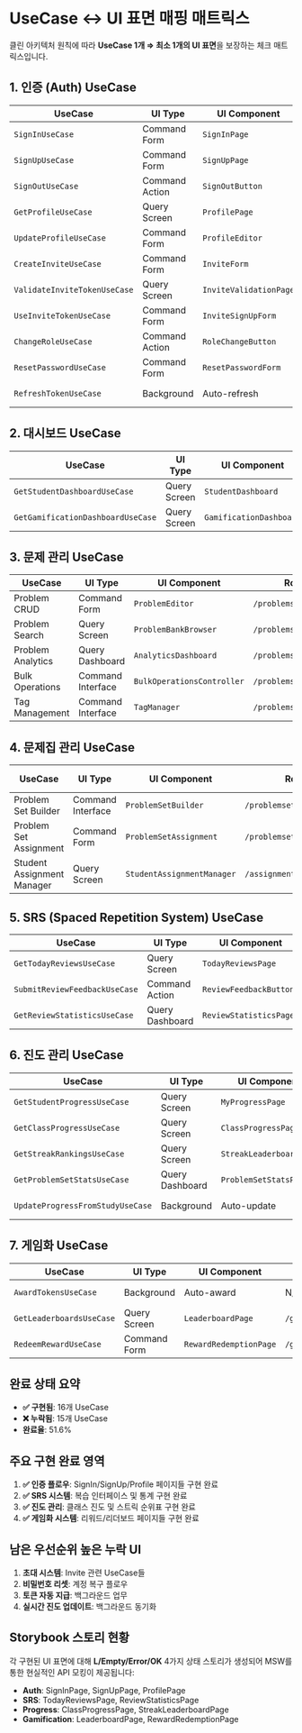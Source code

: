 # UseCase ↔ UI 표면 매핑 매트릭스

클린 아키텍처 원칙에 따라 **UseCase 1개 ⇒ 최소 1개의 UI 표면**을 보장하는 체크 매트릭스입니다.

## 1. 인증 (Auth) UseCase

| UseCase | UI Type | UI Component | Route | Feature Flag | Status |
|---------|---------|--------------|--------|--------------|--------|
| `SignInUseCase` | Command Form | `SignInPage` | `/auth/signin` | `signIn` | ✅ Exists |
| `SignUpUseCase` | Command Form | `SignUpPage` | `/auth/signup` | `signUp` | ✅ Exists |
| `SignOutUseCase` | Command Action | `SignOutButton` | N/A | `signIn` | ❌ Missing |
| `GetProfileUseCase` | Query Screen | `ProfilePage` | `/profile` | `profile` | ✅ Exists |
| `UpdateProfileUseCase` | Command Form | `ProfileEditor` | `/profile` | `profile` | ✅ Exists |
| `CreateInviteUseCase` | Command Form | `InviteForm` | `/admin/invites/create` | `inviteSystem` | ❌ Missing |
| `ValidateInviteTokenUseCase` | Query Screen | `InviteValidationPage` | `/auth/invite/:token` | `inviteSystem` | ❌ Missing |
| `UseInviteTokenUseCase` | Command Form | `InviteSignUpForm` | `/auth/invite/:token/signup` | `inviteSystem` | ❌ Missing |
| `ChangeRoleUseCase` | Command Action | `RoleChangeButton` | N/A | `roleManagement` | ❌ Missing |
| `ResetPasswordUseCase` | Command Form | `ResetPasswordForm` | `/auth/reset-password` | `signIn` | ❌ Missing |
| `RefreshTokenUseCase` | Background | Auto-refresh | N/A | `signIn` | ❌ Missing |

## 2. 대시보드 UseCase

| UseCase | UI Type | UI Component | Route | Feature Flag | Status |
|---------|---------|--------------|--------|--------------|--------|
| `GetStudentDashboardUseCase` | Query Screen | `StudentDashboard` | `/dashboard/student` | `studentDashboard` | ✅ Exists |
| `GetGamificationDashboardUseCase` | Query Screen | `GamificationDashboard` | `/dashboard/gamification` | `gamificationDashboard` | ✅ Exists |

## 3. 문제 관리 UseCase

| UseCase | UI Type | UI Component | Route | Feature Flag | Status |
|---------|---------|--------------|--------|--------------|--------|
| Problem CRUD | Command Form | `ProblemEditor` | `/problems/create` | `problemEditor` | ✅ Exists |
| Problem Search | Query Screen | `ProblemBankBrowser` | `/problems/bank` | `problemBank` | ✅ Exists |
| Problem Analytics | Query Dashboard | `AnalyticsDashboard` | `/problems/analytics` | `analytics` | ✅ Exists |
| Bulk Operations | Command Interface | `BulkOperationsController` | `/problems/bulk` | `problemEditor` | ❌ Missing |
| Tag Management | Command Interface | `TagManager` | `/problems/tags` | `problemEditor` | ✅ Exists |

## 4. 문제집 관리 UseCase

| UseCase | UI Type | UI Component | Route | Feature Flag | Status |
|---------|---------|--------------|--------|--------------|--------|
| Problem Set Builder | Command Interface | `ProblemSetBuilder` | `/problemsets/create` | `problemSets` | ✅ Exists |
| Problem Set Assignment | Command Form | `ProblemSetAssignment` | `/problemsets/:id/assign` | `problemSets` | ✅ Exists |
| Student Assignment Manager | Query Screen | `StudentAssignmentManager` | `/assignments` | `problemSets` | ✅ Exists |

## 5. SRS (Spaced Repetition System) UseCase

| UseCase | UI Type | UI Component | Route | Feature Flag | Status |
|---------|---------|--------------|--------|--------------|--------|
| `GetTodayReviewsUseCase` | Query Screen | `TodayReviewsPage` | `/study/reviews` | `reviewSystem` | ✅ Exists |
| `SubmitReviewFeedbackUseCase` | Command Action | `ReviewFeedbackButtons` | N/A | `reviewSystem` | ✅ Exists |
| `GetReviewStatisticsUseCase` | Query Dashboard | `ReviewStatisticsPage` | `/study/stats` | `reviewSystem` | ✅ Exists |

## 6. 진도 관리 UseCase

| UseCase | UI Type | UI Component | Route | Feature Flag | Status |
|---------|---------|--------------|--------|--------------|--------|
| `GetStudentProgressUseCase` | Query Screen | `MyProgressPage` | `/progress` | `progressTracking` | ✅ Exists |
| `GetClassProgressUseCase` | Query Screen | `ClassProgressPage` | `/progress/class` | `classProgress` | ✅ Exists |
| `GetStreakRankingsUseCase` | Query Screen | `StreakLeaderboardPage` | `/progress/streaks` | `streakRankings` | ✅ Exists |
| `GetProblemSetStatsUseCase` | Query Dashboard | `ProblemSetStatsPage` | `/progress/problemsets` | `progressTracking` | ❌ Missing |
| `UpdateProgressFromStudyUseCase` | Background | Auto-update | N/A | `progressTracking` | ❌ Missing |

## 7. 게임화 UseCase

| UseCase | UI Type | UI Component | Route | Feature Flag | Status |
|---------|---------|--------------|--------|--------------|--------|
| `AwardTokensUseCase` | Background | Auto-award | N/A | `tokenSystem` | ❌ Missing |
| `GetLeaderboardsUseCase` | Query Screen | `LeaderboardPage` | `/gamification/leaderboard` | `leaderboards` | ✅ Exists |
| `RedeemRewardUseCase` | Command Form | `RewardRedemptionPage` | `/gamification/rewards` | `rewards` | ✅ Exists |

## 완료 상태 요약

- **✅ 구현됨**: 16개 UseCase
- **❌ 누락됨**: 15개 UseCase
- **완료율**: 51.6%

## 주요 구현 완료 영역

1. **✅ 인증 플로우**: SignIn/SignUp/Profile 페이지들 구현 완료
2. **✅ SRS 시스템**: 복습 인터페이스 및 통계 구현 완료
3. **✅ 진도 관리**: 클래스 진도 및 스트릭 순위표 구현 완료
4. **✅ 게임화 시스템**: 리워드/리더보드 페이지들 구현 완료

## 남은 우선순위 높은 누락 UI

1. **초대 시스템**: Invite 관련 UseCase들
2. **비밀번호 리셋**: 계정 복구 플로우
3. **토큰 자동 지급**: 백그라운드 업무
4. **실시간 진도 업데이트**: 백그라운드 동기화

## Storybook 스토리 현황

각 구현된 UI 표면에 대해 **L/Empty/Error/OK** 4가지 상태 스토리가 생성되어 MSW를 통한 현실적인 API 모킹이 제공됩니다:

- **Auth**: SignInPage, SignUpPage, ProfilePage
- **SRS**: TodayReviewsPage, ReviewStatisticsPage  
- **Progress**: ClassProgressPage, StreakLeaderboardPage
- **Gamification**: LeaderboardPage, RewardRedemptionPage